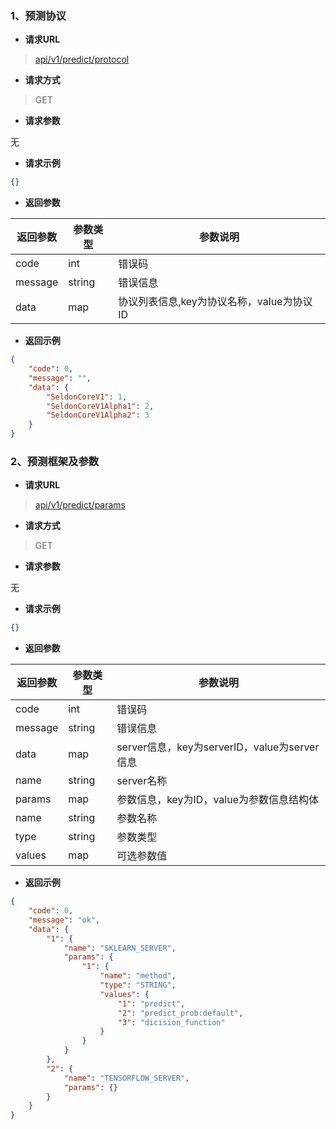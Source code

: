  ### 1、预测协议

- **请求URL**
> [api/v1/predict/protocol](#)

- **请求方式** 

> GET 

- **请求参数**

无

- **请求示例**  
```json
{}
```
- **返回参数**

| 返回参数      |     参数类型 |   参数说明   |
| -------- | --------| ------ |
|code      |int      |错误码|
|message   |string   |错误信息|
|data      |map      |协议列表信息,key为协议名称，value为协议ID|

- **返回示例**  

```json
{
    "code": 0,
    "message": "",
    "data": {
        "SeldonCoreV1": 1,
        "SeldonCoreV1Alpha1": 2,
        "SeldonCoreV1Alpha2": 3
    }
}
```

### 2、预测框架及参数

- **请求URL**
> [api/v1/predict/params](#)

- **请求方式** 

> GET

- **请求参数**

无

- **请求示例**  
```json
{}
```

- **返回参数**

| 返回参数      |     参数类型 |   参数说明   |
| -------- | --------| ------ |
|code      |int      |错误码|
|message   |string   |错误信息|
|data      |map      |server信息，key为serverID，value为server信息|
|name      |string   |server名称|
|params    |map      |参数信息，key为ID，value为参数信息结构体|
|name      |string   |参数名称|
|type      |string   |参数类型|
|values    |map      |可选参数值|
- **返回示例**  

```json
{
    "code": 0,
    "message": "ok",
    "data": {
        "1": {
            "name": "SKLEARN_SERVER",
            "params": {
                "1": {
                    "name": "method",
                    "type": "STRING",
                    "values": {
                        "1": "predict",
                        "2": "predict_prob:default",
                        "3": "dicision_function"
                    }
                }
            }
        },
        "2": {
            "name": "TENSORFLOW_SERVER",
            "params": {}
        }
    }
}
```